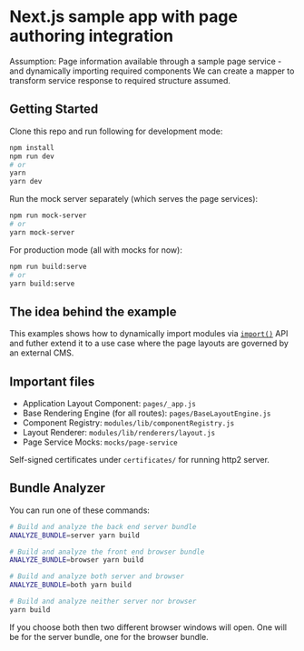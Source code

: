 # Next.js sample app with page authoring integration

Assumption: Page information available through a sample page service - and dynamically importing required components
We can create a mapper to transform service response to required structure assumed.

## Getting Started

Clone this repo and run following for development mode:

```bash
npm install
npm run dev
# or
yarn
yarn dev
```

Run the mock server separately (which serves the page services):

```bash
npm run mock-server
# or
yarn mock-server
```

For production mode (all with mocks for now):

```bash
npm run build:serve
# or
yarn build:serve
```

## The idea behind the example

This examples shows how to dynamically import modules via [`import()`](https://github.com/tc39/proposal-dynamic-import) API and futher extend it to a use case where the page layouts are governed by an external CMS.

## Important files

- Application Layout Component: `pages/_app.js`
- Base Rendering Engine (for all routes): `pages/BaseLayoutEngine.js`
- Component Registry: `modules/lib/componentRegistry.js`
- Layout Renderer: `modules/lib/renderers/layout.js`
- Page Service Mocks: `mocks/page-service`

Self-signed certificates under `certificates/` for running http2 server.

## Bundle Analyzer

You can run one of these commands:

```bash
# Build and analyze the back end server bundle
ANALYZE_BUNDLE=server yarn build

# Build and analyze the front end browser bundle
ANALYZE_BUNDLE=browser yarn build

# Build and analyze both server and browser
ANALYZE_BUNDLE=both yarn build

# Build and analyze neither server nor browser
yarn build
```

If you choose both then two different browser windows will open. One will be for the server bundle, one for the browser bundle.
